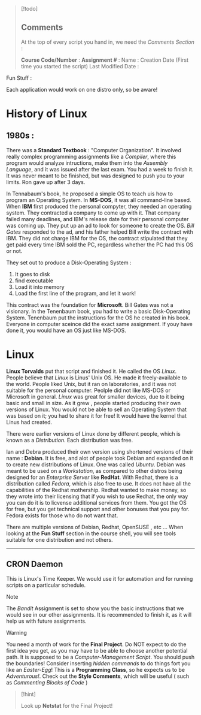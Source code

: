 



>[!todo]
>
>## Comments
>
> At the top of every script you hand in, we need the *Comments Section* : 
> 
> **Course Code/Number** : 
> **Assignment #** : 
> Name : 
> Creation Date (First time you started the script)
> Last Modified Date : 
 




Fun Stuff : 



Each application would work on one distro only, so be aware! 





# History of Linux 



## 1980s : 



There was a **Standard Textbook** : "Computer Organization". It involved really complex programming assignments like a *Compiler*, where this program would analyze intructions, make them into the *Assembly Language*, and it was issued after the last exam. You had a week to finish it. It was never meant to be finished, but was designed to push you to your limits. Ron gave up after 3 days. 



In Tennabaum's book, he proposed a simple OS to teach uis how to program an Operating System. In **MS-DOS**, it was all command-line based. When **IBM** first produced the personal compyter, they needed an operating system. They contracted a company to come up with it. That company failed many deadlines, and IBM's release date for their personal computer was coming up. They put up an ad to look for someone to create the OS. *Bill Gates* responded to the ad, and his father helped Bill write the contract with IBM. They did not charge IBM for the OS, the contract stipulated that they get paid every time IBM sold the PC, regardless whether the PC had this OS or not. 



They set out to produce a Disk-Operating System : 


1. It goes to disk 
2. find executable
3. Load it into memory
4. Load the first line of the program, and let it work!



This contract was the foundation for **Microsoft**. Bill Gates was not a visionary. In the Tenenbaum book, you had to write a basic Disk-Operating System. Tenenbaum put the instructions for the OS he created in his book. 
Everyone in computer sceince did the exact same assignment. If youy have done it, you would have an OS just like MS-DOS. 



# Linux 


**Linux Torvalds** put that script and finished it. He called the OS *Linux*. People believe that *Linux* is Linus' Unix OS. He made it freely-available to the world. People liked Unix, but it ran on laboratories, and it was not suitable for the personal computer. Peolple did not like MS-DOS or Microsoft in general. *Linux* was great for smaller devices, due to it being basic and small in size. As it grew , people started producing their own versions of Linux. You would not be able to sell an Operating System that was based on it; you had to share it for free! It would have the kernel that Linus had created. 


There were earlier versions of Linux done by different people, which is known as a *Distribution*. Each distribution was free. 


Ian and Debra produced their own version using shortened versions of their name : **Debian**. It is free, and alot of people took Debian and expanded on it to create new distributions of Linux. One was called *Ubuntu*.  Debian was meant to be used on a *Workstation*, as compared to other distros being designed for an *Enterprise Server* like **RedHat**. With Redhat, there is a distribution called *Fedora*, which is also free to use. It does not have all the capabilities of the Redhat mothership. Redhat wanted to make money, so they wrote into their licensing that if you wish to use Redhat, the only way you can do it is to licvense additional services from them. You got the OS for free, but you get technical support and other bonuses that you pay for. Fedora exists for those who do not want that. 


There are multiple versions of Debian, Redhat, OpenSUSE , etc ... When looking at the **Fun Stuff** section in the course shell, you will see tools suitable for one distribution and not others. 




-------------------------



## CRON Daemon 



This is Linux's Time Keeper. We would use it for automation and for running scripts on a particular schedule. 







>[!note]
>
>
>The *Bandit* Assignment is set to show you the basic instructions that we would see in our other assignments. It is recommended to finish it, as it will help us with future assignments.


>[!warning]
>
>
>You need a month of work for the **Final Project**. Do NOT expect to do the first idea you get, as you may have to be able to choose another potential path.  It is supposed to be a *Computer-Management Script*. You should push the boundaries! Consider inserting *hidden commands* to do things fort you like an *Easter-Egg*! This is a **Programming Class**, so he expects us to be *Adventurous!*. Check out the **Style Comments**, which will be useful ( such as *Commenting Blocks of Code* )



>[!hint]
>
>
>Look up **Netstat** for the Final Project!



